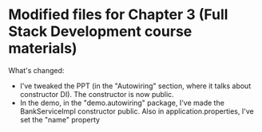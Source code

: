 # Modified files for Chapter 3 (Full Stack Development course materials)
What's changed:
* I've tweaked the PPT (in the "Autowiring" section, where it talks about constructor DI). The constructor is now public.
* In the demo, in the "demo.autowiring" package, I've made the BankServiceImpl constructor public. Also in application.properties, I've set the "name" property
